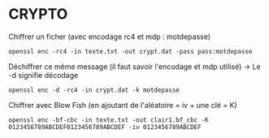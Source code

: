 # CRYPTO

Chiffrer un ficher (avec encodage rc4 et mdp : motdepasse)
```
openssl enc -rc4 -in texte.txt -out crypt.dat -pass pass:motdepasse
```

Déchiffrer ce même message (il faut savoir l'encodage et mdp utilisé) -> Le -d signifie décodage
```
openssl enc -d -rc4 -in crypt.dat -k motdepasse
```

Chiffrer avec Blow Fish (en ajoutant de l'aléatoire = iv + une clé = K)
```
openssl enc -bf-cbc -in texte.txt -out clair1.bf_cbc -K 0123456789ABCDEF0123456789ABCDEF -iv 0123456789ABCDEF
```
